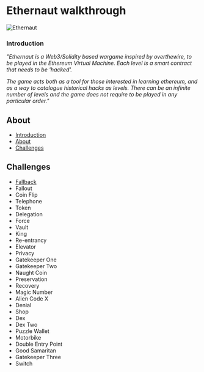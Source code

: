 # Ethernaut walkthrough
![Ethernaut](https://github.com/0xVinum/Ethernaut-walkthrough/assets/138346100/27dd7a7c-76a5-4052-b670-370035445a59)

### Introduction
_"Ethernaut is a Web3/Solidity based wargame inspired by overthewire, to be played in the Ethereum Virtual Machine. Each level is a smart contract that needs to be 'hacked'._

_The game acts both as a tool for those interested in learning ethereum, and as a way to catalogue historical hacks as levels. There can be an infinite number of levels and the game does not require to be played in any particular order."_
## About
- [Introduction](#introduction)
- [About](#about)
- [Challenges](#challenges)


## Challenges

  - [Fallback](https://github.com/0xVinum/Ethernaut-walkthrough/tree/main/Levels/1-Fallback)
  - Fallout
  - Coin Flip
  - Telephone
  - Token
  - Delegation
  - Force
  - Vault
  - King
  - Re-entrancy
  - Elevator
  - Privacy
  - Gatekeeper One
  - Gatekeeper Two
  - Naught Coin
  - Preservation
  - Recovery
  - Magic Number
  - Alien Code X
  - Denial
  - Shop
  - Dex
  - Dex Two
  - Puzzle Wallet
  - Motorbike
  - Double Entry Point
  - Good Samaritan
  - Gatekeeper Three
  - Switch
